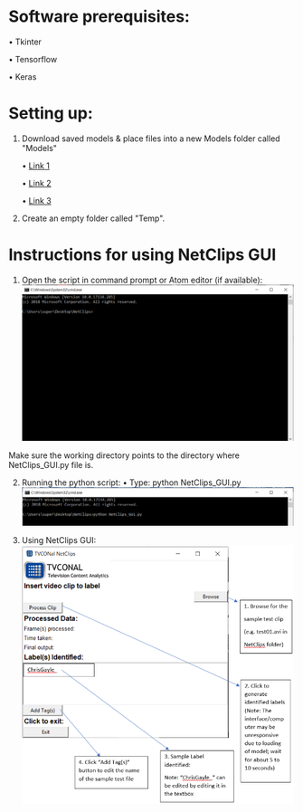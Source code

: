 # Software prerequisites:
• Tkinter

• Tensorflow

• Keras 

# Setting up:
1. Download saved models & place files into a new Models folder called "Models"

    •	[Link 1](https://drive.google.com/file/d/1vWFZ1AyaOKaxdTtjPm-Ix-Pir03sKnHK/view?usp=sharing)
  
    •	[Link 2](https://drive.google.com/file/d/1giTNBXloAqDX44Lzr5gAnrkOZYDD7Kfi/view?usp=sharing)
  
    •	[Link 3](https://drive.google.com/file/d/1Hk40V7fnrWvpkfWwUKjyfxOk63yQ-JUt/view?usp=sharing)

2. Create an empty folder called "Temp".

# Instructions for using NetClips GUI

1. Open the script in command prompt or Atom editor (if available):
![Step_1](/readme_files/Step_1.PNG)

Make sure the working directory points to the directory where NetClips_GUI.py file is.

2. Running the python script:
  •	Type:  python NetClips_GUI.py
![Step_2](/readme_files/Step_2.PNG)

3. Using NetClips GUI:
![Step_3_final](/readme_files/Step_3_final.PNG)
